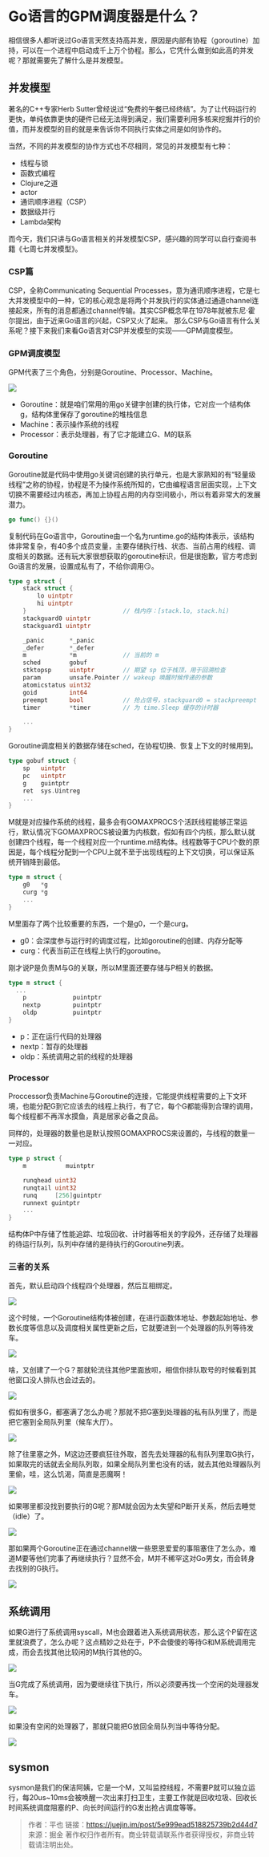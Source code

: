 # Go语言的GPM调度器是什么？

相信很多人都听说过Go语言天然支持高并发，原因是内部有协程（goroutine）加持，可以在一个进程中启动成千上万个协程。那么，它凭什么做到如此高的并发呢？那就需要先了解什么是并发模型。


## 并发模型

著名的C++专家Herb Sutter曾经说过“免费的午餐已经终结”。为了让代码运行的更快，单纯依靠更快的硬件已经无法得到满足，我们需要利用多核来挖掘并行的价值，而并发模型的目的就是来告诉你不同执行实体之间是如何协作的。

当然，不同的并发模型的协作方式也不尽相同，常见的并发模型有七种：

- 线程与锁
- 函数式编程
- Clojure之道
- actor
- 通讯顺序进程（CSP）
- 数据级并行
- Lambda架构

而今天，我们只讲与Go语言相关的并发模型CSP，感兴趣的同学可以自行查阅书籍《七周七并发模型》。


### CSP篇

CSP，全称Communicating Sequential Processes，意为通讯顺序进程，它是七大并发模型中的一种，它的核心观念是将两个并发执行的实体通过通道channel连接起来，所有的消息都通过channel传输。其实CSP概念早在1978年就被东尼·霍尔提出，由于近来Go语言的兴起，CSP又火了起来。
那么CSP与Go语言有什么关系呢？接下来我们来看Go语言对CSP并发模型的实现——GPM调度模型。


### GPM调度模型

GPM代表了三个角色，分别是Goroutine、Processor、Machine。

![](../images/17188139512ef9a8.jpg)

- Goroutine：就是咱们常用的用go关键字创建的执行体，它对应一个结构体g，结构体里保存了goroutine的堆栈信息
- Machine：表示操作系统的线程
- Processor：表示处理器，有了它才能建立G、M的联系

### Goroutine

Goroutine就是代码中使用go关键词创建的执行单元，也是大家熟知的有“轻量级线程”之称的协程，协程是不为操作系统所知的，它由编程语言层面实现，上下文切换不需要经过内核态，再加上协程占用的内存空间极小，所以有着非常大的发展潜力。

```go
go func() {}()
```

复制代码在Go语言中，Goroutine由一个名为runtime.go的结构体表示，该结构体非常复杂，有40多个成员变量，主要存储执行栈、状态、当前占用的线程、调度相关的数据。还有玩大家很想获取的goroutine标识，但是很抱歉，官方考虑到Go语言的发展，设置成私有了，不给你调用😏。

```go
type g struct {
	stack struct {
		lo uintptr
		hi uintptr
	} 							// 栈内存：[stack.lo, stack.hi)
	stackguard0	uintptr
	stackguard1 uintptr

	_panic       *_panic
	_defer       *_defer
	m            *m				// 当前的 m
	sched        gobuf
	stktopsp     uintptr		// 期望 sp 位于栈顶，用于回溯检查
	param        unsafe.Pointer // wakeup 唤醒时候传递的参数
	atomicstatus uint32
	goid         int64
	preempt      bool       	// 抢占信号，stackguard0 = stackpreempt 的副本
	timer        *timer         // 为 time.Sleep 缓存的计时器

	...
}
```
Goroutine调度相关的数据存储在sched，在协程切换、恢复上下文的时候用到。

```go
type gobuf struct {
	sp   uintptr
	pc   uintptr
	g    guintptr
	ret  sys.Uintreg
	...
}
```

M就是对应操作系统的线程，最多会有GOMAXPROCS个活跃线程能够正常运行，默认情况下GOMAXPROCS被设置为内核数，假如有四个内核，那么默认就创建四个线程，每一个线程对应一个runtime.m结构体。线程数等于CPU个数的原因是，每个线程分配到一个CPU上就不至于出现线程的上下文切换，可以保证系统开销降到最低。

```go
type m struct {
	g0   *g 
	curg *g
	...
}
```

M里面存了两个比较重要的东西，一个是g0，一个是curg。

- g0：会深度参与运行时的调度过程，比如goroutine的创建、内存分配等
- curg：代表当前正在线程上执行的goroutine。

刚才说P是负责M与G的关联，所以M里面还要存储与P相关的数据。

```go
type m struct {
  ...
	p             puintptr
	nextp         puintptr
	oldp          puintptr
}
```

- p：正在运行代码的处理器
- nextp：暂存的处理器
- oldp：系统调用之前的线程的处理器

### Processor

Proccessor负责Machine与Goroutine的连接，它能提供线程需要的上下文环境，也能分配G到它应该去的线程上执行，有了它，每个G都能得到合理的调用，每个线程都不再浑水摸鱼，真是居家必备之良品。

同样的，处理器的数量也是默认按照GOMAXPROCS来设置的，与线程的数量一一对应。

```go
type p struct {
	m           muintptr

	runqhead uint32
	runqtail uint32
	runq     [256]guintptr
	runnext guintptr
	...
}
```

结构体P中存储了性能追踪、垃圾回收、计时器等相关的字段外，还存储了处理器的待运行队列，队列中存储的是待执行的Goroutine列表。

### 三者的关系

首先，默认启动四个线程四个处理器，然后互相绑定。

![](../images/17188139b47a27ca.jpg)

这个时候，一个Goroutine结构体被创建，在进行函数体地址、参数起始地址、参数长度等信息以及调度相关属性更新之后，它就要进到一个处理器的队列等待发车。

![](../images/17188139f32b2558.jpg)

啥，又创建了一个G？那就轮流往其他P里面放呗，相信你排队取号的时候看到其他窗口没人排队也会过去的。

![](../images/1718813a3359a1c0.jpg)

假如有很多G，都塞满了怎么办呢？那就不把G塞到处理器的私有队列里了，而是把它塞到全局队列里（候车大厅）。

![](../images/1718813a71f700a1.jpg)

除了往里塞之外，M这边还要疯狂往外取，首先去处理器的私有队列里取G执行，如果取完的话就去全局队列取，如果全局队列里也没有的话，就去其他处理器队列里偷，哇，这么饥渴，简直是恶魔啊！

![](../images/1718813abb679031.jpg)

如果哪里都没找到要执行的G呢？那M就会因为太失望和P断开关系，然后去睡觉（idle）了。

![](../images/1718813afa26977e.jpg)

那如果两个Goroutine正在通过channel做一些恩恩爱爱的事阻塞住了怎么办，难道M要等他们完事了再继续执行？显然不会，M并不稀罕这对Go男女，而会转身去找别的G执行。

![](../images/1718813b326b7c73.jpg)


## 系统调用

如果G进行了系统调用syscall，M也会跟着进入系统调用状态，那么这个P留在这里就浪费了，怎么办呢？这点精妙之处在于，P不会傻傻的等待G和M系统调用完成，而会去找其他比较闲的M执行其他的G。

![](../images/1718813b73c47064.jpg)

当G完成了系统调用，因为要继续往下执行，所以必须要再找一个空闲的处理器发车。

![](../images/1718813bad18d998.jpg)

如果没有空闲的处理器了，那就只能把G放回全局队列当中等待分配。

![](../images/1718813bec3d6674.jpg)


## sysmon

sysmon是我们的保洁阿姨，它是一个M，又叫监控线程，不需要P就可以独立运行，每20us~10ms会被唤醒一次出来打扫卫生，主要工作就是回收垃圾、回收长时间系统调度阻塞的P、向长时间运行的G发出抢占调度等等。

> 作者：平也
> 链接：https://juejin.im/post/5e999ead518825739b2d44d7
> 来源：掘金
> 著作权归作者所有。商业转载请联系作者获得授权，非商业转载请注明出处。
